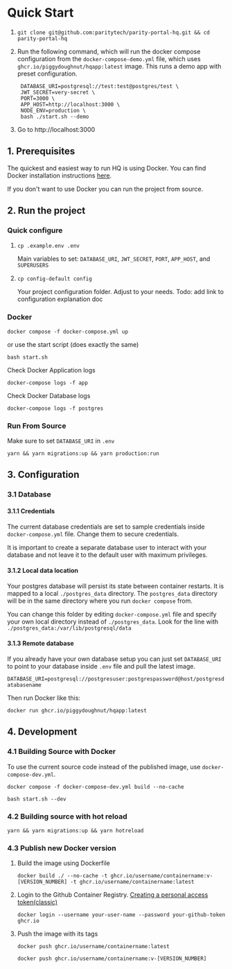 # Quick Start

1.  `git clone git@github.com:paritytech/parity-portal-hq.git && cd parity-portal-hq`

2.  Run the following command, which will run the docker compose configuration from the `docker-compose-demo.yml` file, which uses `ghcr.io/piggydoughnut/hqapp:latest` image. This runs a demo app with preset configuration.

    ```
     DATABASE_URI=postgresql://test:test@postgres/test \
     JWT_SECRET=very-secret \
     PORT=3000 \
     APP_HOST=http://localhost:3000 \
     NODE_ENV=production \
     bash ./start.sh --demo

    ```

3.  Go to http://localhost:3000

## 1. Prerequisites

The quickest and easiest way to run HQ is using Docker. You can find Docker installation instructions [here](https://docs.docker.com/get-docker/).

If you don't want to use Docker you can run the project from source.

## 2. Run the project

### Quick configure

1.  `cp .example.env .env`

    Main variables to set: `DATABASE_URI`, `JWT_SECRET`, `PORT`, `APP_HOST`, and `SUPERUSERS`

2.  `cp config-default config`

    Your project configuration folder. Adjust to your needs.
    Todo: add link to configuration explanation doc

### Docker

    docker compose -f docker-compose.yml up

or use the start script (does exactly the same)

    bash start.sh

Check Docker Application logs

    docker-compose logs -f app

Check Docker Database logs

    docker-compose logs -f postgres

### Run From Source

Make sure to set `DATABASE_URI` in `.env`

    yarn && yarn migrations:up && yarn production:run

## 3. Configuration

### 3.1 Database

#### 3.1.1 Credentials

The current database credentials are set to sample credentials inside `docker-compose.yml` file. Change them to secure credentials.

It is important to create a separate database user to interact with your database and not leave it to the default user with maximum privileges.

#### 3.1.2 Local data location

Your postgres database will persist its state between container restarts. It is mapped to a local `./postgres_data` directory. The `postgres_data` directory will be in the same directory where you run `docker compose` from.

You can change this folder by editing `docker-compose.yml` file and specify your own local directory instead of `./postgres_data`. Look for the line with `./postgres_data:/var/lib/postgresql/data`

#### 3.1.3 Remote database

If you already have your own database setup you can just set `DATABASE_URI` to point to your database inside `.env` file and pull the latest image.

`DATABASE_URI=postgresql://postgresuser:postgrespassword@host/postgresdatabasename`

Then run Docker like this:

    docker run ghcr.io/piggydoughnut/hqapp:latest

## 4. Development

### 4.1 Building Source with Docker

To use the current source code instead of the published image, use `docker-compose-dev.yml`.

    docker compose -f docker-compose-dev.yml build --no-cache

    bash start.sh --dev

### 4.2 Building source with hot reload

    yarn && yarn migrations:up && yarn hotreload

### 4.3 Publish new Docker version

1.  Build the image using Dockerfile

        docker build ./ --no-cache -t ghcr.io/username/containername:v-[VERSION_NUMBER] -t ghcr.io/username/containername:latest

2.  Login to the Github Container Registry. [Creating a personal access token(classic)](https://docs.github.com/en/authentication/keeping-your-account-and-data-secure/managing-your-personal-access-tokens#creating-a-personal-access-token-classic)

        docker login --username your-user-name --password your-github-token ghcr.io

3.  Push the image with its tags

        docker push ghcr.io/username/containername:latest

        docker push ghcr.io/username/containername:v-[VERSION_NUMBER]

